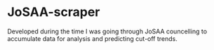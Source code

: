 # JoSAA-scraper
Developed during the time I was going through JoSAA councelling to accumulate data for analysis and predicting cut-off trends.
